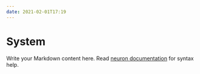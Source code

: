 ```yaml
---
date: 2021-02-01T17:19
---
```


# System

Write your Markdown content here. Read [neuron documentation](https://neuron.zettel.page/2011404.html) for syntax help.


